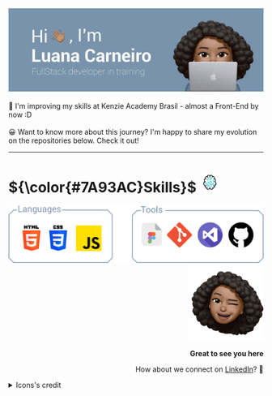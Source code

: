 <picture>
 <img src="https://raw.githubusercontent.com/Luhmaria/Luhmaria/main/header-gif.gif">
</picture>
<br></br>
🚀 I'm improving my skills at Kenzie Academy Brasil - almost a Front-End by now :D
<br></br>
😀 Want to know more about this journey? I'm happy to share my evolution on the repositories below. Check it out!
<hr></hr>
<h1 color=""> ${\color{#7A93AC}Skills}$ <picture> <img height="40" src="https://raw.githubusercontent.com/Luhmaria/Luhmaria/main/brain-unscreen.gif"></picture> </h1>
<picture>
 <img src="https://raw.githubusercontent.com/Luhmaria/Luhmaria/main/skills.png">
</picture>
<!-
![Anurag's GitHub stats](https://github-readme-stats.vercel.app/api?username=Luhmaria&show_icons=true&theme=transparent)
[![Top Langs](https://github-readme-stats.vercel.app/api/top-langs/?username=Luhmaria&theme=transparent)](https://github.com/anuraghazra/github-readme-stats)
-->
<div align="right" >
 <picture>
  <img width="150" height="150" src="https://raw.githubusercontent.com/Luhmaria/Luhmaria/main/memoji.png">
 </picture>
 <p><strong>Great to see you here</strong></p>
 <p>How about we connect on <a align="center" href="https://www.linkedin.com/in/luanamariacarneiro/" target="_blank">LinkedIn</a>? 💙 </p>
</div>
<details>
  <summary>Icons's credit</summary>
 <a target="_blank" href="https://www.flaticon.com/free-icons/visual-studio" title="visual studio icons">Visual studio icons created by Freepik - Flaticon</a>
 <br/>
 <a target="_blank" href="https://www.flaticon.com/free-icons/figma" title="figma icons">Figma icons created by pancaza - Flaticon</a>
 <br/>
 <a target="_blank" href="https://www.flaticon.com/free-animated-icons/brain" title="brain animated icons">Brain animated icons created by Freepik - Flaticon</a>
</details>

